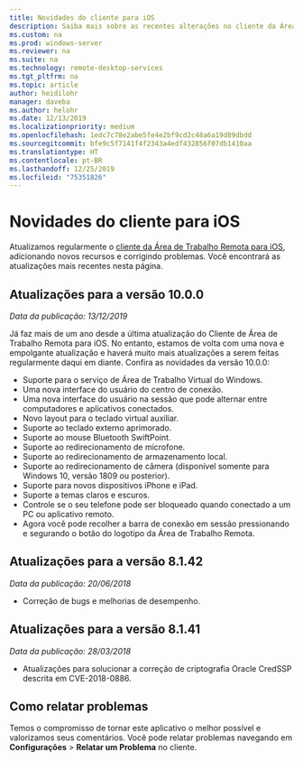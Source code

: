 ```yaml
---
title: Novidades do cliente para iOS
description: Saiba mais sobre as recentes alterações no cliente da Área de Trabalho Remota para iOS
ms.custom: na
ms.prod: windows-server
ms.reviewer: na
ms.suite: na
ms.technology: remote-desktop-services
ms.tgt_pltfrm: na
ms.topic: article
author: heidilohr
manager: daveba
ms.author: helohr
ms.date: 12/13/2019
ms.localizationpriority: medium
ms.openlocfilehash: 1edc7c78e2abe5fe4e2bf9cd2c48a6a19d89dbdd
ms.sourcegitcommit: bfe9c5f7141f4f2343a4edf432856f07db1410aa
ms.translationtype: HT
ms.contentlocale: pt-BR
ms.lasthandoff: 12/25/2019
ms.locfileid: "75351826"
---
```

# <a name="whats-new-in-the-ios-client"></a>Novidades do cliente para iOS

Atualizamos regularmente o [cliente da Área de Trabalho Remota para iOS](remote-desktop-ios.md), adicionando novos recursos e corrigindo problemas. Você encontrará as atualizações mais recentes nesta página.

## <a name="updates-for-version-1000"></a>Atualizações para a versão 10.0.0

*Data da publicação: 13/12/2019*

Já faz mais de um ano desde a última atualização do Cliente de Área de Trabalho Remota para iOS. No entanto, estamos de volta com uma nova e empolgante atualização e haverá muito mais atualizações a serem feitas regularmente daqui em diante. Confira as novidades da versão 10.0.0:

- Suporte para o serviço de Área de Trabalho Virtual do Windows.
- Uma nova interface do usuário do centro de conexão.
- Uma nova interface do usuário na sessão que pode alternar entre computadores e aplicativos conectados.
- Novo layout para o teclado virtual auxiliar.
- Suporte ao teclado externo aprimorado.
- Suporte ao mouse Bluetooth SwiftPoint.
- Suporte ao redirecionamento de microfone.
- Suporte ao redirecionamento de armazenamento local.
- Suporte ao redirecionamento de câmera (disponível somente para Windows 10, versão 1809 ou posterior).
- Suporte para novos dispositivos iPhone e iPad.
- Suporte a temas claros e escuros.
- Controle se o seu telefone pode ser bloqueado quando conectado a um PC ou aplicativo remoto.
- Agora você pode recolher a barra de conexão em sessão pressionando e segurando o botão do logotipo da Área de Trabalho Remota.

## <a name="updates-for-version-8142"></a>Atualizações para a versão 8.1.42

*Data da publicação: 20/06/2018*

- Correção de bugs e melhorias de desempenho.

## <a name="updates-for-version-8141"></a>Atualizações para a versão 8.1.41

*Data da publicação: 28/03/2018*

- Atualizações para solucionar a correção de criptografia Oracle CredSSP descrita em CVE-2018-0886.

## <a name="how-to-report-issues"></a>Como relatar problemas

Temos o compromisso de tornar este aplicativo o melhor possível e valorizamos seus comentários. Você pode relatar problemas navegando em **Configurações** > **Relatar um Problema** no cliente.

